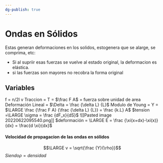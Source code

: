 ```yaml
---
dg-publish: true
---
```

# Ondas en Sólidos
Estas generan deformaciones en los solidos, estogenera que se alarge, se comprima, etc:
- Si al supriir esas fuerzas se vuelve al estado original, la deformacion es elástica.
- si las fuerzas son mayores no recobra la forma original

## Variables
f = n/2l v
Traccion = T = $\frac F A$ = fuerza sobre unidad de area
Deformación Lineal = $\Delta = \frac {\delta L} {L}$
Modulo de Young = Y = $\LARGE \frac {\frac F A} {\frac {\delta L} {L}} = \frac {k.L} A$
$tension =\LARGE \sigma = \frac {dF_x}{dS}$         ![[Pasted image 20220622095540.png]]
$deformación = \LARGE E = \frac {\xi(x+dx)-\xi(x)}{dx} = \frac{d \xi}{dx}$ 

#### Velocidad de propagacion de las ondas en sólidos 
$$\LARGE v = \sqrt{\frac {Y}{\rho}}$$
$Siendo \rho = densidad$